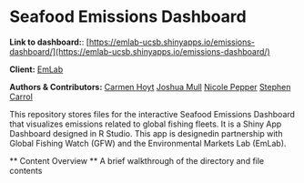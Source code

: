 # Seafood Emissions Dashboard

**Link to dashboard:**: [https://emlab-ucsb.shinyapps.io/emissions-dashboard/](https://emlab-ucsb.shinyapps.io/emissions-dashboard/)

**Client:** [EmLab](https://github.com/emlab-ucsb)

**Authors & Contributors:**
[Carmen Hoyt](https://github.com/ceh58)
[Joshua Mull](https://github.com/llumj)
[Nicole Pepper](https://github.com/nicolelpepper)
[Stephen Carrol](https://github.com/stephenccodes)

This repository stores files for the interactive Seafood Emissions Dashboard that visualizes emissions related to global fishing fleets. It is a Shiny App Dashboard designed in R Studio. This app is designedin partnership with Global Fishing Watch (GFW) and the Environmental Markets Lab (EmLab).
 
** Content Overview **
A brief walkthrough of the directory and file contents

